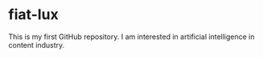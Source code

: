 # fiat-lux
This is my first GitHub repository. I am interested in artificial intelligence in content industry.
